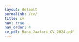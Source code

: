 ```yaml
---
layout: default
permalink: /cv/
title: cv
nav: true
nav_order: 4
cv_pdf: Hana_Jaafari_CV_2024.pdf
---
```

